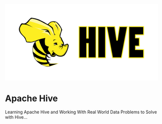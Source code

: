 ![](/images/hive.png)

# Apache Hive

Learning Apache Hive and Working With Real World Data Problems to Solve with Hive...
